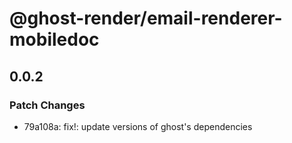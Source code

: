 # @ghost-render/email-renderer-mobiledoc

## 0.0.2

### Patch Changes

- 79a108a: fix!: update versions of ghost's dependencies
